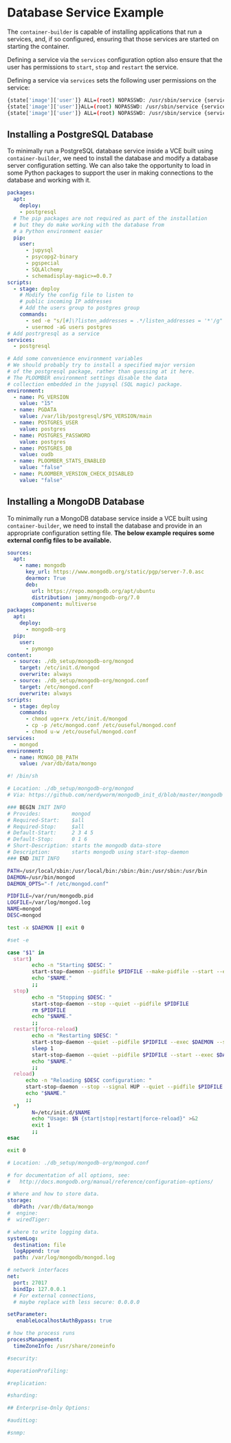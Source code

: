 # Database Service Example

The `container-builder` is capable of installing applications that run a services, and, if so configured, ensuring that those services are started on starting the container.

Defining a service via the `services` configuration option also ensure that the user has permissions to `start`, `stop` and `restart` the service.

Defining a service via `services` sets the following user permissions on the service:

```bash
{state['image']['user']} ALL=(root) NOPASSWD: /usr/sbin/service {service} start
{state['image']['user']}ALL=(root) NOPASSWD: /usr/sbin/service {service} restart
{state['image']['user']} ALL=(root) NOPASSWD: /usr/sbin/service {service} stop
```

## Installing a PostgreSQL Database

To minimally run a PostgreSQL database service inside a VCE built using `container-builder`, we need to install the database and modify a database server configuration setting. We can also take the opportunity to load in some Python packages to support the user in making connections to the database and working with it.

```yaml
packages:
  apt:
    deploy:
    - postgresql
  # The pip packages are not required as part of the installation
  # but they do make working with the database from 
  # a Python environment easier
  pip:
    user:
      - jupysql
      - psycopg2-binary
      - pgspecial
      - SQLAlchemy
      - schemadisplay-magic>=0.0.7
scripts:
  - stage: deploy
    # Modify the config file to listen to 
    # public incoming IP addresses
    # Add the users group to postgres group
    commands:
      - sed -e "s/[#]\?listen_addresses = .*/listen_addresses = '*'/g" -i "/etc/postgresql/$PG_VERSION/main/postgresql.conf"
      - usermod -aG users postgres
# Add postrgresql as a service
services:
  - postgresql

# Add some convenience environment variables
# We should probably try to install a specified major version
# of the postgresql package, rather than guessing at it here.
# The PLOOMBER environment settings disable the data
# collection embedded in the jupysql (SQL magic) package. 
environment:
  - name: PG_VERSION
    value: "15"
  - name: PGDATA
    value: /var/lib/postgresql/$PG_VERSION/main
  - name: POSTGRES_USER
    value: postgres
  - name: POSTGRES_PASSWORD
    value: postgres
  - name: POSTGRES_DB
    value: oudb
  - name: PLOOMBER_STATS_ENABLED
    value: "false"
  - name: PLOOMBER_VERSION_CHECK_DISABLED
    value: "false"
```

## Installing a MongoDB Database

To minimally run a MongoDB database service inside a VCE built using `container-builder`, we need to install the database and provide in an appropriate configuration setting file. __The below example requires some external config files to be available.__

```yaml
sources:
  apt:
    - name: mongodb
      key_url: https://www.mongodb.org/static/pgp/server-7.0.asc
      dearmor: True
      deb:
        url: https://repo.mongodb.org/apt/ubuntu
        distribution: jammy/mongodb-org/7.0
        component: multiverse
packages:
  apt:
    deploy:
      - mongodb-org
  pip:
    user:
      - pymongo
content:
  - source: ./db_setup/mongodb-org/mongod
    target: /etc/init.d/mongod
    overwrite: always
  - source: ./db_setup/mongodb-org/mongod.conf
    target: /etc/mongod.conf
    overwrite: always
scripts:
  - stage: deploy
    commands:
      - chmod ugo+rx /etc/init.d/mongod
      - cp -p /etc/mongod.conf /etc/ouseful/mongod.conf
      - chmod u-w /etc/ouseful/mongod.conf
services:
  - mongod
environment:
  - name: MONGO_DB_PATH
    value: /var/db/data/mongo
```

```bash
#! /bin/sh

# Location: ./db_setup/mongodb-org/mongod
# Via: https://github.com/nerdyworm/mongodb_init_d/blob/master/mongodb

### BEGIN INIT INFO
# Provides:          mongod
# Required-Start:    $all
# Required-Stop:     $all
# Default-Start:     2 3 4 5
# Default-Stop:      0 1 6
# Short-Description: starts the mongodb data-store
# Description:       starts mongodb using start-stop-daemon
### END INIT INFO

PATH=/usr/local/sbin:/usr/local/bin:/sbin:/bin:/usr/sbin:/usr/bin
DAEMON=/usr/bin/mongod
DAEMON_OPTS="-f /etc/mongod.conf"

PIDFILE=/var/run/mongodb.pid
LOGFILE=/var/log/mongod.log
NAME=mongod
DESC=mongod

test -x $DAEMON || exit 0

#set -e

case "$1" in
  start)
        echo -n "Starting $DESC: "
        start-stop-daemon --pidfile $PIDFILE --make-pidfile --start --exec $DAEMON -- $DAEMON_OPTS -- run >> $LOGFILE&
        echo "$NAME."
        ;;
  stop)
        echo -n "Stopping $DESC: "
        start-stop-daemon --stop --quiet --pidfile $PIDFILE
        rm $PIDFILE
        echo "$NAME."
        ;;
  restart|force-reload)
        echo -n "Restarting $DESC: "
        start-stop-daemon --quiet --pidfile $PIDFILE --exec $DAEMON --stop
        sleep 1
        start-stop-daemon --quiet --pidfile $PIDFILE --start --exec $DAEMON -- $DAEMON_OPTS  -- run >> $LOGFILE&
        echo "$NAME."
        ;;
  reload)
      echo -n "Reloading $DESC configuration: "
      start-stop-daemon --stop --signal HUP --quiet --pidfile $PIDFILE --exec $DAEMON
      echo "$NAME."
      ;;
  *)
        N=/etc/init.d/$NAME
        echo "Usage: $N {start|stop|restart|force-reload}" >&2
        exit 1
        ;;
esac

exit 0
```

```yaml
# Location: ./db_setup/mongodb-org/mongod.conf

# for documentation of all options, see:
#   http://docs.mongodb.org/manual/reference/configuration-options/

# Where and how to store data.
storage:
  dbPath: /var/db/data/mongo
#  engine:
#  wiredTiger:

# where to write logging data.
systemLog:
  destination: file
  logAppend: true
  path: /var/log/mongodb/mongod.log

# network interfaces
net:
  port: 27017
  bindIp: 127.0.0.1
  # For external connections,
  # maybe replace with less secure: 0.0.0.0

setParameter:
   enableLocalhostAuthBypass: true

# how the process runs
processManagement:
  timeZoneInfo: /usr/share/zoneinfo

#security:

#operationProfiling:

#replication:

#sharding:

## Enterprise-Only Options:

#auditLog:

#snmp:

```
